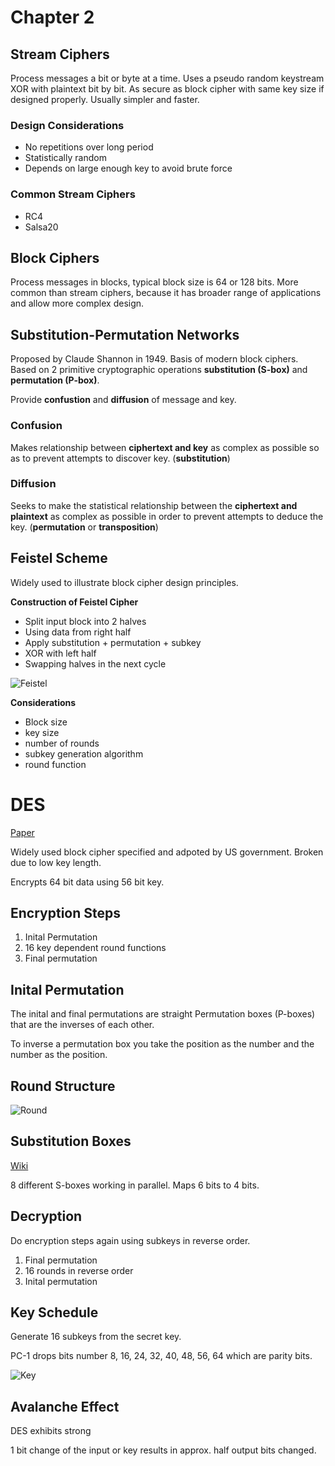 # Chapter 2

## Stream Ciphers
Process messages a bit or byte at a time. Uses a pseudo random keystream XOR with plaintext bit by bit. As secure as block cipher with same key size if designed properly. Usually simpler and faster.

### Design Considerations
- No repetitions over long period
- Statistically random
- Depends on large enough key to avoid brute force

### Common Stream Ciphers
- RC4
- Salsa20

## Block Ciphers
Process messages in blocks, typical block size is 64 or 128 bits. More common than stream ciphers, because it has broader range of applications and allow more complex design.

## Substitution-Permutation Networks
Proposed by Claude Shannon in 1949. Basis of modern block ciphers. Based on 2 primitive cryptographic operations **substitution (S-box)** and **permutation (P-box)**.

Provide **confustion** and **diffusion** of message and key.

### Confusion
Makes relationship between **ciphertext and key** as complex as possible so as to prevent attempts to discover key. (**substitution**)

### Diffusion
Seeks to make the statistical relationship between the **ciphertext and plaintext** as complex as possible in order to prevent attempts to deduce the key. (**permutation** or **transposition**)

## Feistel Scheme
Widely used to illustrate block cipher design principles.

**Construction of Feistel Cipher**
- Split input block into 2 halves
- Using data from right half
- Apply substitution + permutation + subkey
- XOR with left half
- Swapping halves in the next cycle

![Feistel](feistel.png)

**Considerations**
- Block size
- key size
- number of rounds
- subkey generation algorithm
- round function

# DES
[Paper](https://csrc.nist.gov/csrc/media/publications/fips/46/3/archive/1999-10-25/documents/fips46-3.pdf)

Widely used block cipher specified and adpoted by US government. Broken due to low key length.

Encrypts 64 bit data using 56 bit key.

## Encryption Steps

1. Inital Permutation
2. 16 key dependent round functions
3. Final permutation

## Inital Permutation
The inital and final permutations are straight Permutation boxes (P-boxes) that are the inverses of each other.

To inverse a permutation box you take the position as the number and the number as the position.

## Round Structure

![Round](round.png)

## Substitution Boxes
[Wiki](https://en.wikipedia.org/wiki/DES_supplementary_material#Substitution_boxes_(S-boxes))

8 different S-boxes working in parallel. Maps 6 bits to 4 bits.

## Decryption
Do encryption steps again using subkeys in reverse order.
1. Final permutation
2. 16 rounds in reverse order
3. Inital permutation

## Key Schedule
Generate 16 subkeys from the secret key.

PC-1 drops bits number 8, 16, 24, 32, 40, 48, 56, 64 which are parity bits.

![Key](key.png)

## Avalanche Effect
DES exhibits strong

1 bit change of the input or key results in approx. half output bits changed.